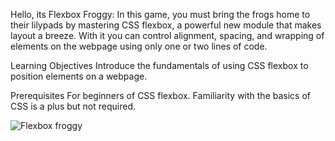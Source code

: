 Hello, its Flexbox Froggy: In this game, you must bring the frogs home to their lilypads by mastering CSS flexbox, a powerful new module that makes layout a breeze. With it you can control alignment, spacing, and wrapping of elements on the webpage using only one or two lines of code.

Learning Objectives
Introduce the fundamentals of using CSS flexbox to position elements on a webpage.

Prerequisites
For beginners of CSS flexbox. Familiarity with the basics of CSS is a plus but not required.

![Flexbox froggy](assets/result/froggy.png)
